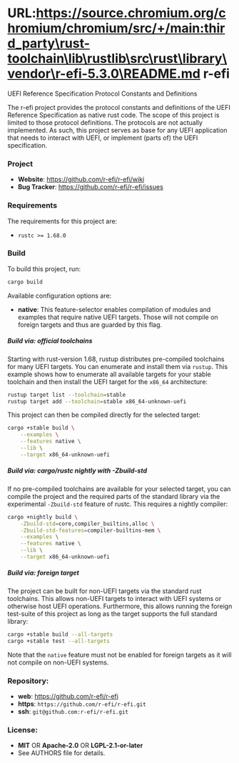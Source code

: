 URL:https://source.chromium.org/chromium/chromium/src/+/main:third_party\rust-toolchain\lib\rustlib\src\rust\library\vendor\r-efi-5.3.0\README.md
r-efi
=====

UEFI Reference Specification Protocol Constants and Definitions

The r-efi project provides the protocol constants and definitions of the
UEFI Reference Specification as native rust code. The scope of this project is
limited to those protocol definitions. The protocols are not actually
implemented. As such, this project serves as base for any UEFI application that
needs to interact with UEFI, or implement (parts of) the UEFI specification.

### Project

 * **Website**: <https://github.com/r-efi/r-efi/wiki>
 * **Bug Tracker**: <https://github.com/r-efi/r-efi/issues>

### Requirements

The requirements for this project are:

 * `rustc >= 1.68.0`

### Build

To build this project, run:

```sh
cargo build
```

Available configuration options are:

 * **native**: This feature-selector enables compilation of modules and
               examples that require native UEFI targets. Those will not
               compile on foreign targets and thus are guarded by this flag.

##### Build via: official toolchains

Starting with rust-version 1.68, rustup distributes pre-compiled toolchains for
many UEFI targets. You can enumerate and install them via `rustup`. This
example shows how to enumerate all available targets for your stable toolchain
and then install the UEFI target for the `x86_64` architecture:

```sh
rustup target list --toolchain=stable
rustup target add --toolchain=stable x86_64-unknown-uefi
```

This project can then be compiled directly for the selected target:

```sh
cargo +stable build \
    --examples \
    --features native \
    --lib \
    --target x86_64-unknown-uefi
```

##### Build via: cargo/rustc nightly with -Zbuild-std

If no pre-compiled toolchains are available for your selected target, you can
compile the project and the required parts of the standard library via the
experimental `-Zbuild-std` feature of rustc. This requires a nightly compiler:

```sh
cargo +nightly build \
    -Zbuild-std=core,compiler_builtins,alloc \
    -Zbuild-std-features=compiler-builtins-mem \
    --examples \
    --features native \
    --lib \
    --target x86_64-unknown-uefi
```

##### Build via: foreign target

The project can be built for non-UEFI targets via the standard rust toolchains.
This allows non-UEFI targets to interact with UEFI systems or otherwise host
UEFI operations. Furthermore, this allows running the foreign test-suite of
this project as long as the target supports the full standard library:

```sh
cargo +stable build --all-targets
cargo +stable test --all-targets
```

Note that the `native` feature must not be enabled for foreign targets as it
will not compile on non-UEFI systems.

### Repository:

 - **web**:   <https://github.com/r-efi/r-efi>
 - **https**: `https://github.com/r-efi/r-efi.git`
 - **ssh**:   `git@github.com:r-efi/r-efi.git`

### License:

 - **MIT** OR **Apache-2.0** OR **LGPL-2.1-or-later**
 - See AUTHORS file for details.
